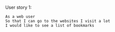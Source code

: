 
User story 1:
```
As a web user
So that I can go to the websites I visit a lot
I would like to see a list of bookmarks
```
